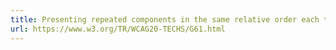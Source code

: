 ```yaml
---
title: Presenting repeated components in the same relative order each time they appear
url: https://www.w3.org/TR/WCAG20-TECHS/G61.html
---
```

